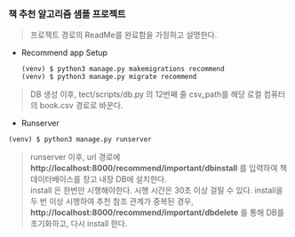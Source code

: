 ### 책 추천 알고리즘 샘플 프로젝트

> 프로젝트 경로의 ReadMe를 완료함을 가정하고 설명한다. <br>

- Recommend app Setup

  ```
  (venv) $ python3 manage.py makemigrations recommend
  (venv) $ python3 manage.py migrate recommend
  ```
> DB 생성 이후, tect/scripts/db.py 의 12번째 줄 csv_path를 해당 로컬 컴퓨터의 book.csv 경로로 바꾼다.<br>

- Runserver

```
(venv) $ python3 manage.py runserver
```

> runserver 이후, url 경로에 **http://localhost:8000/recommend/important/dbinstall** 를 입력하여 책 데이터베이스를 장고 내장 DB에 설치한다. <br>
  install 은 한번만 시행해야한다. 시행 시간은 30초 이상 걸릴 수 있다.
> install을 두 번 이상 시행하여 추천 참조 관계가 중복된 경우,  **http://localhost:8000/recommend/important/dbdelete** 를 통해 DB를 초기화하고, 다시 install 한다.<br>
